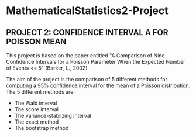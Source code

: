 # MathematicalStatistics2-Project
## PROJECT 2: CONFIDENCE INTERVAL A FOR POISSON MEAN

This project is based on the paper entitled "A Comparison of Nine Confidence Intervals for a Poisson Parameter When the Expected Number of Events  <= 5" (Barker, L., 2002). 

The aim of the project is the comparison of 5 different methods for computing a 95% confidence interval for the mean of a Poisson distribution. The 5 different methods are:
* The Wald interval
* The score interval
* The variance-stablizing interval
* The exact method
* The bootstrap method


